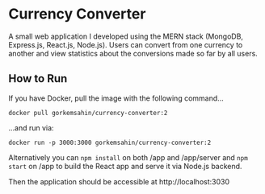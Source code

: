 # Currency Converter

A small web application I developed using the MERN stack (MongoDB, Express.js, React.js, Node.js). Users can convert from one currency to another and view statistics about the conversions made so far by all users.

## How to Run

If you have Docker, pull the image with the following command…

`docker pull gorkemsahin/currency-converter:2`

…and run via:

`docker run -p 3000:3000 gorkemsahin/currency-converter:2`

Alternatively you can `npm install` on both /app and /app/server and `npm start` on /app to build the React app and serve it via Node.js backend.

Then the application should be accessible at http://localhost:3030
